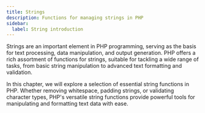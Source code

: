 ```yaml
---
title: Strings
description: Functions for managing strings in PHP
sidebar:
  label: String introduction
---
```


Strings are an important element in PHP programming, serving as the basis for text processing, data manipulation, and output generation. PHP offers a rich assortment of functions for strings, suitable for tackling a wide range of tasks, from basic string manipulation to advanced text formatting and validation.

In this chapter, we will explore a selection of essential string functions in PHP. Whether removing whitespace, padding strings, or validating character types, PHP's versatile string functions provide powerful tools for manipulating and formatting text data with ease.
